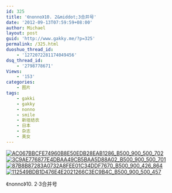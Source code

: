 ```yaml
---
id: 325
title: '《nonno》10. 2&middot;3合并号'
date: '2012-09-13T07:59:59+08:00'
author: Michael
layout: post
guid: 'http://www.gakky.me/?p=325'
permalink: /325.html
duoshuo_thread_id:
    - '1272072281174049456'
dsq_thread_id:
    - '2798778671'
Views:
    - '153'
categories:
    - 图片
tags:
    - gakki
    - gakky
    - nonno
    - smile
    - 新垣结衣
    - 日本
    - 杂志
    - 美女
---
```


[![AC067BBCFE74960B8E50EDB28EAB1286_B500_900_500_702](http://www.yui-aragaki.org/wp-content/uploads/img/AC067BBCFE74960B8E50EDB28EAB1286_B500_900_500_702.jpeg)](http://www.yui-aragaki.org/wp-content/uploads/img/AC067BBCFE74960B8E50EDB28EAB1286_B1280_1280_1280_1799.jpeg) [![3C9AE776877E4DBAA49CB5BAA5D88A02_B500_900_500_701](http://www.yui-aragaki.org/wp-content/uploads/img/3C9AE776877E4DBAA49CB5BAA5D88A02_B500_900_500_701.jpeg)](http://www.yui-aragaki.org/wp-content/uploads/img/3C9AE776877E4DBAA49CB5BAA5D88A02_B1280_1280_1280_1796.jpeg) [![87B8B87283A0732A8FEE01C34DDF7670_B500_900_426_864](http://www.yui-aragaki.org/wp-content/uploads/img/87B8B87283A0732A8FEE01C34DDF7670_B500_900_426_864.jpeg)](http://www.yui-aragaki.org/wp-content/uploads/img/87B8B87283A0732A8FEE01C34DDF7670_B1280_1280_426_864.jpeg) [![112549BDB1D476E4E2021266C3EC9B4C_B500_900_500_457](http://www.yui-aragaki.org/wp-content/uploads/img/112549BDB1D476E4E2021266C3EC9B4C_B500_900_500_457.jpeg)](http://www.yui-aragaki.org/wp-content/uploads/img/112549BDB1D476E4E2021266C3EC9B4C_B1280_1280_594_543.jpeg)

<span>《non</span><span>no》10. 2·3合并号</span>